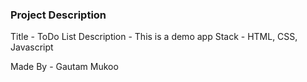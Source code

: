 ### Project Description
Title - ToDo List
Description - This is a demo app
Stack - HTML, CSS, Javascript

Made By - Gautam Mukoo


